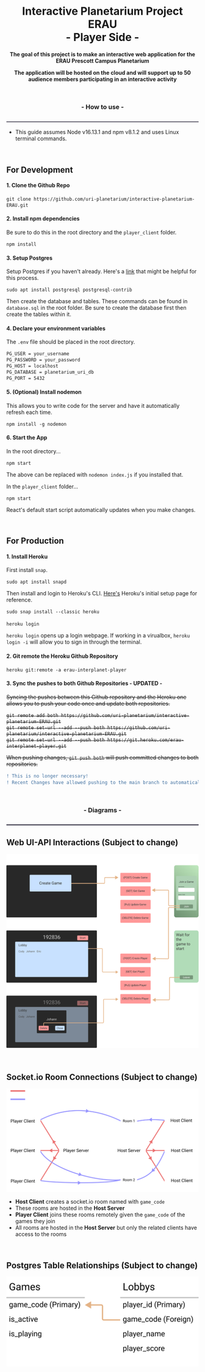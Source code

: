 
<h1 align="center">Interactive Planetarium Project ERAU <br/>- Player Side -</h1>
<p align="center"><b>The goal of this project is to make an interactive web application for the ERAU Prescott Campus Planetarium</b></p>
<p align="center"><b>The application will be hosted on the cloud and will support up to 50 audience members participating in an interactive activity</b></p>
<br/>

<h3 align="center">- How to use -</h3>

![Border](https://github.com/uri-planetarium/interactive-planetarium-ERAU/blob/main/assets/Divider.png)

- This guide assumes Node v16.13.1 and npm v8.1.2 and uses Linux terminal commands.

<br/>

<h2>For Development</h2>

<h4>1. Clone the Github Repo</h4>

  ```
  git clone https://github.com/uri-planetarium/interactive-planetarium-ERAU.git
  ```

<h4>2. Install npm dependencies</h4>

  Be sure to do this in the root directory and the `player_client` folder.

  ```
  npm install
  ```  

<h4>3. Setup Postgres</h4> 
  
  Setup Postgres if you haven't already. Here's a [link](https://www.digitalocean.com/community/tutorials/how-to-install-postgresql-on-ubuntu-20-04-quickstart) that might be helpful for this process.

  ```
  sudo apt install postgresql postgresql-contrib
  ```

  Then create the database and tables. These commands can be found in `database.sql` in the root folder. Be sure to create the database first then create the tables within it.
 
<h4>4. Declare your environment variables</h4>

  The `.env` file should be placed in the root directory.
 
  ```
  PG_USER = your_username
  PG_PASSWORD = your_password
  PG_HOST = localhost
  PG_DATABASE = planetarium_uri_db
  PG_PORT = 5432
  ```
  
<h4>5. (Optional) Install nodemon</h4>
  
  This allows you to write code for the server and have it automatically refresh each time.

  ```
  npm install -g nodemon
  ```
  
<h4>6. Start the App</h4>
    
  In the root directory...
 
  ```
  npm start
  ```  
  
  The above can be replaced with `nodemon index.js` if you installed that.
  
  In the `player_client` folder...
  
  ```
  npm start
  ```
 
  React's default start script automatically updates when you make changes.
  
<br/>

<h2>For Production</h2>

  <h4>1. Install Heroku</h4>
  
  First install `snap`.
  
  ```
  sudo apt install snapd
  ```
  
  Then install and login to Heroku's CLI. [Here's](https://devcenter.heroku.com/articles/heroku-cli) Heroku's initial setup page for reference.
  
  ```
  sudo snap install --classic heroku
  
  heroku login
  ```
  
  `heroku login` opens up a login webpage. If working in a virualbox, `heroku login -i` will allow you to sign in through the terminal.
  
<h4>2. Git remote the Heroku Github Repository</h4>
  
  ```
  heroku git:remote -a erau-interplanet-player
  ```
  
<h4>3. Sync the pushes to both Github Repositories - UPDATED -</h4>

  <strike>
  Syncing the pushes between this Github repository and the Heroku one allows you to push your code once and update both repositories.
  
  ```
  git remote add both https://github.com/uri-planetarium/interactive-planetarium-ERAU.git
  git remote set-url --add --push both https://github.com/uri-planetarium/interactive-planetarium-ERAU.git
  git remote set-url --add --push both https://git.heroku.com/erau-interplanet-player.git
  ```
  
  When pushing changes, `git push both` will push committed changes to both repositories.
  </strike>
  
  ```diff
  ! This is no longer necessary! 
  ! Recent Changes have allowed pushing to the main branch to automatically deploy changes to Heroku !
  ```

<br/>

<h3 align="center">- Diagrams -</h3>

![Border](https://github.com/uri-planetarium/interactive-planetarium-ERAU/blob/main/assets/Divider.png)

<h2>Web UI-API Interactions  (Subject to change)</h2>

<p align="center" >
  <img src="https://github.com/uri-planetarium/interactive-planetarium-ERAU/blob/main/assets/Web-UI-API-Interactions.png">
</p>

<br/>

<h2>Socket.io Room Connections  (Subject to change)</h2>

<p align="center" >
  <img src="https://github.com/uri-planetarium/interactive-planetarium-ERAU/blob/main/assets/SocketIO-Room-Connections.png">
</p>

* <b>Host Client</b> creates a socket.io room named with `game_code`
* These rooms are hosted in the <b>Host Server</b>
* <b>Player Client</b> joins these rooms remotely given the `game_code` of the games they join
* All rooms are hosted in the <b>Host Server</b> but only the related clients have access to the rooms

<br/>

<h2>Postgres Table Relationships  (Subject to change)</h2>
<p align="center" >
  <img src="https://github.com/uri-planetarium/interactive-planetarium-ERAU/blob/main/assets/Table-Relationships.png" width="600">
</p>
